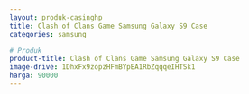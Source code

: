 ```yaml
---
layout: produk-casinghp
title: Clash of Clans Game Samsung Galaxy S9 Case
categories: samsung

# Produk
product-title: Clash of Clans Game Samsung Galaxy S9 Case
image-drive: 1DhxFx9zopzHFmBYpEA1RbZqqqeIHTSk1
harga: 90000
---
```

